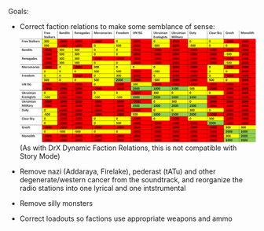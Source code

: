 Goals:

- Correct faction relations to make some semblance of sense:
![Stalker_faction_relations_differential.png](https://github.com/GitWasAMistakeItsNothingButTrash/STALKER-Anomaly/blob/master/Stalker_faction_relations_differential%20-%20Copy.png)
  (As with DrX Dynamic Faction Relations, this is not compatible with Story Mode)

- Remove nazi (Addaraya, Firelake), pederast (tATu) and other degenerate/western cancer from the soundtrack, and reorganize the radio stations into one lyrical and one intstrumental

- Remove silly monsters

- Correct loadouts so factions use appropriate weapons and ammo

